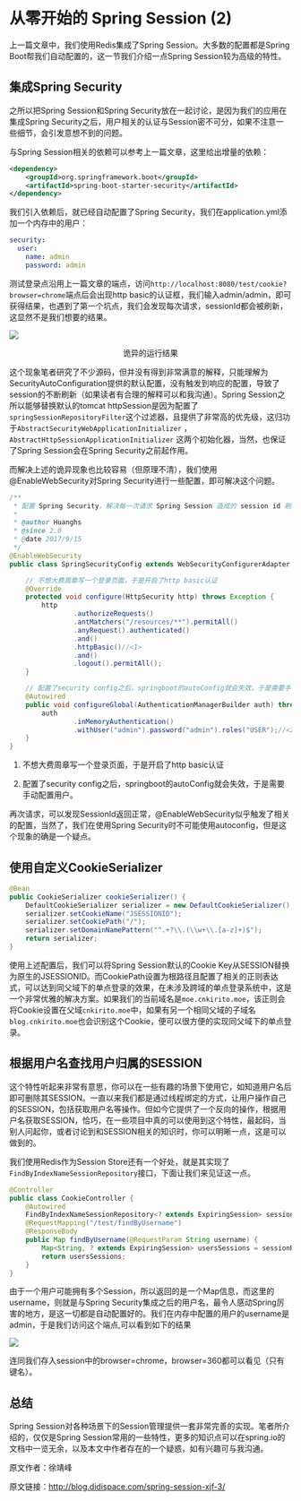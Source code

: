 # 从零开始的 Spring Session (2)

上一篇文章中，我们使用Redis集成了Spring Session。大多数的配置都是Spring Boot帮我们自动配置的，这一节我们介绍一点Spring Session较为高级的特性。

## 集成Spring Security

之所以把Spring Session和Spring Security放在一起讨论，是因为我们的应用在集成Spring Security之后，用户相关的认证与Session密不可分，如果不注意一些细节，会引发意想不到的问题。

与Spring Session相关的依赖可以参考上一篇文章，这里给出增量的依赖：

```xml
<dependency>
    <groupId>org.springframework.boot</groupId>
    <artifactId>spring-boot-starter-security</artifactId>
</dependency>
```

我们引入依赖后，就已经自动配置了Spring Security，我们在application.yml添加一个内存中的用户：

```yml
security:
  user:
    name: admin
    password: admin
```

测试登录点沿用上一篇文章的端点，访问`http://localhost:8080/test/cookie?browser=chrome`端点后会出现http basic的认证框，我们输入admin/admin，即可获得结果，也遇到了第一个坑点，我们会发现每次请求，sessionId都会被刷新，这显然不是我们想要的结果。

![](http://blog.didispace.com/content/images/posts/spring-session-xjf-3-1.png)
<center>诡异的运行结果</center>

这个现象笔者研究了不少源码，但并没有得到非常满意的解释，只能理解为SecurityAutoConfiguration提供的默认配置，没有触发到响应的配置，导致了session的不断刷新（如果读者有合理的解释可以和我沟通）。Spring Session之所以能够替换默认的tomcat httpSession是因为配置了`springSessionRepositoryFilter`这个过滤器，且提供了非常高的优先级，这归功于`AbstractSecurityWebApplicationInitializer` ，`AbstractHttpSessionApplicationInitializer` 这两个初始化器，当然，也保证了Spring Session会在Spring Security之前起作用。

而解决上述的诡异现象也比较容易（但原理不清），我们使用@EnableWebSecurity对Spring Security进行一些配置，即可解决这个问题。

```java
/**
 * 配置 Spring Security，解决每一次请求 Spring Session 造成的 session id 刷新问题。
 *
 * @author Huanghs
 * @since 2.0
 * @date 2017/9/15
 */
@EnableWebSecurity
public class SpringSecurityConfig extends WebSecurityConfigurerAdapter {

    // 不想大费周章写一个登录页面，于是开启了http basic认证
    @Override
    protected void configure(HttpSecurity http) throws Exception {
        http
                .authorizeRequests()
                .antMatchers("/resources/**").permitAll()
                .anyRequest().authenticated()
                .and()
                .httpBasic()//<1>
                .and()
                .logout().permitAll();
    }

    // 配置了security config之后，springboot的autoConfig就会失效，于是需要手动配置用户
    @Autowired
    public void configureGlobal(AuthenticationManagerBuilder auth) throws Exception {
        auth
                .inMemoryAuthentication()
                .withUser("admin").password("admin").roles("USER");//<2>
    }
}
```

1. 不想大费周章写一个登录页面，于是开启了http basic认证

2.  配置了security config之后，springboot的autoConfig就会失效，于是需要手动配置用户。

再次请求，可以发现SessionId返回正常，@EnableWebSecurity似乎触发了相关的配置，当然了，我们在使用Spring Security时不可能使用autoconfig，但是这个现象的确是一个疑点。

## 使用自定义CookieSerializer

```java
@Bean
public CookieSerializer cookieSerializer() {
    DefaultCookieSerializer serializer = new DefaultCookieSerializer();
    serializer.setCookieName("JSESSIONID");
    serializer.setCookiePath("/");
    serializer.setDomainNamePattern("^.+?\\.(\\w+\\.[a-z]+)$");
    return serializer;
}
```

使用上述配置后，我们可以将Spring Session默认的Cookie Key从SESSION替换为原生的JSESSIONID。而CookiePath设置为根路径且配置了相关的正则表达式，可以达到同父域下的单点登录的效果，在未涉及跨域的单点登录系统中，这是一个非常优雅的解决方案。如果我们的当前域名是`moe.cnkirito.moe`，该正则会将Cookie设置在父域`cnkirito.moe`中，如果有另一个相同父域的子域名`blog.cnkirito.moe`也会识别这个Cookie，便可以很方便的实现同父域下的单点登录。

## 根据用户名查找用户归属的SESSION

这个特性听起来非常有意思，你可以在一些有趣的场景下使用它，如知道用户名后即可删除其SESSION。一直以来我们都是通过线程绑定的方式，让用户操作自己的SESSION，包括获取用户名等操作。但如今它提供了一个反向的操作，根据用户名获取SESSION，恰巧，在一些项目中真的可以使用到这个特性，最起码，当别人问起你，或者讨论到和SESSION相关的知识时，你可以明晰一点，这是可以做到的。

我们使用Redis作为Session Store还有一个好处，就是其实现了`FindByIndexNameSessionRepository`接口，下面让我们来见证这一点。

```java
@Controller
public class CookieController {
    @Autowired
    FindByIndexNameSessionRepository<? extends ExpiringSession> sessionRepository;
    @RequestMapping("/test/findByUsername")
    @ResponseBody
    public Map findByUsername(@RequestParam String username) {
        Map<String, ? extends ExpiringSession> usersSessions = sessionRepository.findByIndexNameAndIndexValue(FindByIndexNameSessionRepository.PRINCIPAL_NAME_INDEX_NAME, username);
        return usersSessions;
    }
}
```

由于一个用户可能拥有多个Session，所以返回的是一个Map信息，而这里的username，则就是与Spring Security集成之后的用户名，最令人感动Spring厉害的地方，是这一切都是自动配置好的。我们在内存中配置的用户的username是admin，于是我们访问这个端点,可以看到如下的结果

![](http://blog.didispace.com/content/images/posts/spring-session-xjf-3-2.png)

连同我们存入session中的browser=chrome，browser=360都可以看见（只有键名）。

## 总结

Spring Session对各种场景下的Session管理提供一套非常完善的实现。笔者所介绍的，仅仅是Spring Session常用的一些特性，更多的知识点可以在spring.io的文档中一览无余，以及本文中作者存在的一个疑惑，如有兴趣可与我沟通。

原文作者：徐靖峰

原文链接：http://blog.didispace.com/spring-session-xjf-3/